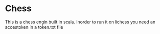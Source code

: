 # Chess
This is a chess engin built in scala. 
Inorder to run it on lichess you need an accestoken in a token.txt file
